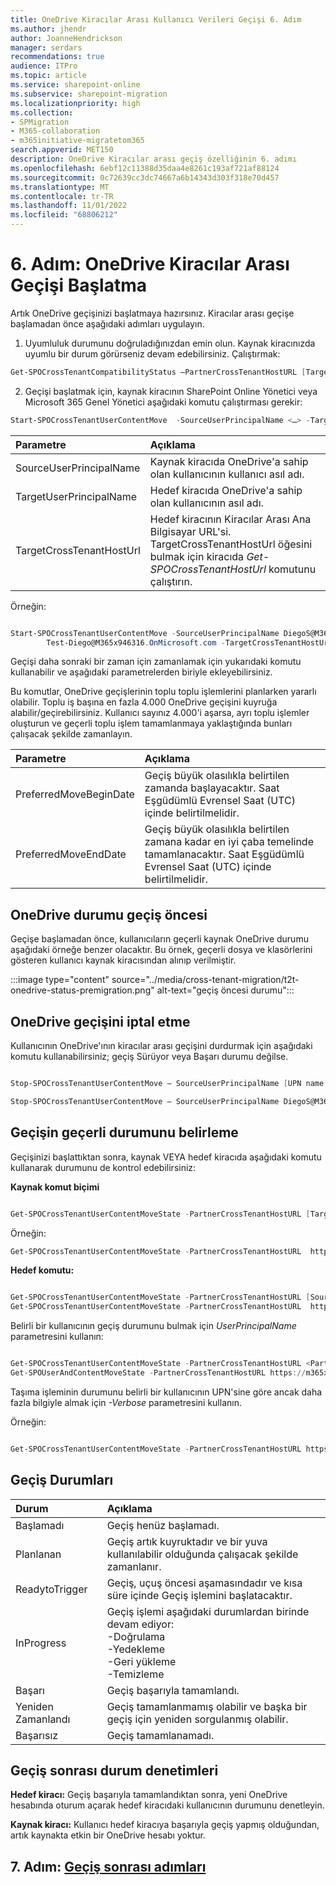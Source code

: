 ```yaml
---
title: OneDrive Kiracılar Arası Kullanıcı Verileri Geçişi 6. Adım
ms.author: jhendr
author: JoanneHendrickson
manager: serdars
recommendations: true
audience: ITPro
ms.topic: article
ms.service: sharepoint-online
ms.subservice: sharepoint-migration
ms.localizationpriority: high
ms.collection:
- SPMigration
- M365-collaboration
- m365initiative-migratetom365
search.appverid: MET150
description: OneDrive Kiracılar arası geçiş özelliğinin 6. adımı
ms.openlocfilehash: 6ebf12c11388d35daa4e8261c193af721af88124
ms.sourcegitcommit: 0c72639cc3dc74667a6b14343d303f318e70d457
ms.translationtype: MT
ms.contentlocale: tr-TR
ms.lasthandoff: 11/01/2022
ms.locfileid: "68806212"
---
```

# <a name="step-6-start-a-onedrive-cross-tenant-migration"></a>6. Adım: OneDrive Kiracılar Arası Geçişi Başlatma

Artık OneDrive geçişinizi başlatmaya hazırsınız.  Kiracılar arası geçişe başlamadan önce aşağıdaki adımları uygulayın. 

1. Uyumluluk durumunu doğruladığınızdan emin olun. Kaynak kiracınızda uyumlu bir durum görürseniz devam edebilirsiniz. Çalıştırmak:

```powershell
Get-SPOCrossTenantCompatibilityStatus –PartnerCrossTenantHostURL [Target tenant hostname]
```

2. Geçişi başlatmak için, kaynak kiracının SharePoint Online Yönetici veya Microsoft 365 Genel Yönetici aşağıdaki komutu çalıştırması gerekir:

```PowerShell
Start-SPOCrossTenantUserContentMove  -SourceUserPrincipalName <…> -TargetUserPrincipalName <…> -TargetCrossTenantHostUrl <…>
```

|Parametre|Açıklama|
|:-----|:-----|
|SourceUserPrincipalName|Kaynak kiracıda OneDrive'a sahip olan kullanıcının kullanıcı asıl adı.|
|TargetUserPrincipalName|Hedef kiracıda OneDrive'a sahip olan kullanıcının asıl adı.|
|TargetCrossTenantHostUrl|Hedef kiracının Kiracılar Arası Ana Bilgisayar URL'si. TargetCrossTenantHostUrl öğesini bulmak için kiracıda *Get-SPOCrossTenantHostUrl* komutunu çalıştırın.|

Örneğin:

```Powershell

Start-SPOCrossTenantUserContentMove -SourceUserPrincipalName DiegoS@M365x016651.OnMicrosoft.com -TargetUserPrincipalName
        Test-Diego@M365x946316.OnMicrosoft.com -TargetCrossTenantHostUrl https://m365x946316-my.sharepoint.com/ 

```

Geçişi daha sonraki bir zaman için zamanlamak için yukarıdaki komutu kullanabilir ve aşağıdaki parametrelerden biriyle ekleyebilirsiniz. 

Bu komutlar, OneDrive geçişlerinin toplu toplu işlemlerini planlarken yararlı olabilir.  Toplu iş başına en fazla 4.000 OneDrive geçişini kuyruğa alabilir/geçirebilirsiniz.  Kullanıcı sayınız 4.000'i aşarsa, ayrı toplu işlemler oluşturun ve geçerli toplu işlem tamamlanmaya yaklaştığında bunları çalışacak şekilde zamanlayın.

|Parametre|Açıklama|
|:-----|:-----|
|PreferredMoveBeginDate|Geçiş büyük olasılıkla belirtilen zamanda başlayacaktır. Saat Eşgüdümlü Evrensel Saat (UTC) içinde belirtilmelidir.|
|PreferredMoveEndDate|Geçiş büyük olasılıkla belirtilen zamana kadar en iyi çaba temelinde tamamlanacaktır. Saat Eşgüdümlü Evrensel Saat (UTC) içinde belirtilmelidir.|


## <a name="onedrive-status-pre-migration"></a>OneDrive durumu geçiş öncesi

Geçişe başlamadan önce, kullanıcıların geçerli kaynak OneDrive durumu aşağıdaki örneğe benzer olacaktır.  Bu örnek, geçerli dosya ve klasörlerini gösteren kullanıcı kaynak kiracısından alınıp verilmiştir.


:::image type="content" source="../media/cross-tenant-migration/t2t-onedrive-status-premigration.png" alt-text="geçiş öncesi durumu":::

## <a name="cancelling-a-onedrive-migration"></a>OneDrive geçişini iptal etme

Kullanıcının OneDrive'ının kiracılar arası geçişini durdurmak için aşağıdaki komutu kullanabilirsiniz; geçiş Sürüyor veya Başarı durumu değilse.

```powershell

Stop-SPOCrossTenantUserContentMove – SourceUserPrincipalName [UPN name of user who you wish to stop]

Stop-SPOCrossTenantUserContentMove – SourceUserPrincipalName DiegoS@M365x016651.OnMicrosoft.com
```

## <a name="determining-current-status-of-a-migration"></a>Geçişin geçerli durumunu belirleme

Geçişinizi başlattıktan sonra, kaynak VEYA hedef kiracıda aşağıdaki komutu kullanarak durumunu de kontrol edebilirsiniz:

**Kaynak komut biçimi**
```powershell

Get-SPOCrossTenantUserContentMoveState -PartnerCrossTenantHostURL [Target URL]
```
Örneğin:

```Powershell
Get-SPOCrossTenantUserContentMoveState -PartnerCrossTenantHostURL  https://m365x946316-my.sharepoint.com/

```

**Hedef komutu:** 

```powershell

Get-SPOCrossTenantUserContentMoveState -PartnerCrossTenantHostURL [Source URL]
Get-SPOCrossTenantUserContentMoveState -PartnerCrossTenantHostURL  https://m365x016551-my.sharepoint.com/
```

Belirli bir kullanıcının geçiş durumunu bulmak için *UserPrincipalName* parametresini kullanın:

```powershell

Get-SPOCrossTenantUserContentMoveState -PartnerCrossTenantHostURL <PartnerCrossTenantHostURL> -SourceUserPrincipalName <UPN>
Get-SPOUserAndContentMoveState -PartnerCrossTenantHostURL https://m365x946316-my.sharepoint.com -SourceUserPrincipalName DiegoS@M365x016651.OnMicrosoft.com
```

Taşıma işleminin durumunu belirli bir kullanıcının UPN'sine göre ancak daha fazla bilgiyle almak için *-Verbose* parametresini kullanın.

Örneğin:

```PowerShell

Get-SPOCrossTenantUserContentMoveState -PartnerCrossTenantHostURL https://ttesttenant-my.sharepoint.com -SourceUserPrincipalName User3@stesttenant.onmicrosoft.com -Verbose 

```


## <a name="migration-states"></a>Geçiş Durumları


|Durum|Açıklama|
|:-----|:-----|
|Başlamadı|Geçiş henüz başlamadı.|
|Planlanan|Geçiş artık kuyruktadır ve bir yuva kullanılabilir olduğunda çalışacak şekilde zamanlanır.|
|ReadytoTrigger|Geçiş, uçuş öncesi aşamasındadır ve kısa süre içinde Geçiş işlemini başlatacaktır.|
|InProgress|Geçiş işlemi aşağıdaki durumlardan birinde devam ediyor: </br>-Doğrulama </br>-Yedekleme </br>-Geri yükleme </br>-Temizleme|
|Başarı|Geçiş başarıyla tamamlandı.|
|Yeniden Zamanlandı|Geçiş tamamlanmamış olabilir ve başka bir geçiş için yeniden sorgulanmış olabilir.|
|Başarısız |Geçiş tamamlanamadı.|


 
## <a name="post-migration-status-checks"></a>Geçiş sonrası durum denetimleri

**Hedef kiracı:** Geçiş başarıyla tamamlandıktan sonra, yeni OneDrive hesabında oturum açarak hedef kiracıdaki kullanıcının durumunu denetleyin. 

**Kaynak kiracı:** Kullanıcı hedef kiracıya başarıyla geçiş yapmış olduğundan, artık kaynakta etkin bir OneDrive hesabı yoktur.


## <a name="step-7-post-migration-steps"></a>7. Adım: [Geçiş sonrası adımları](cross-tenant-onedrive-migration-step7.md)